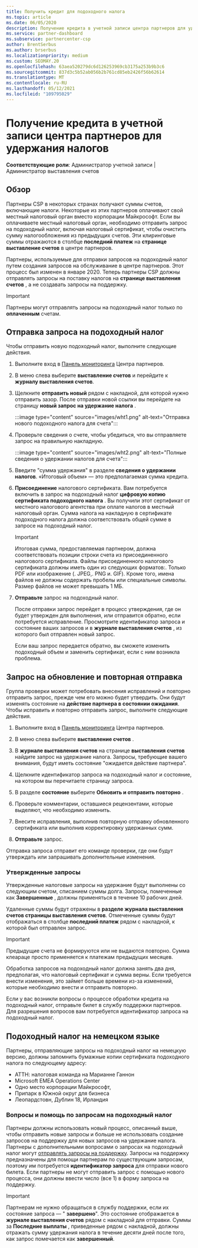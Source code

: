 ```yaml
---
title: Получить кредит для подоходного налога
ms.topic: article
ms.date: 06/05/2020
description: Получение кредита в учетной записи центра партнеров для удержания налогов. Сведения включают шаги по отправке запроса на подоходный налог.
ms.service: partner-dashboard
ms.subservice: partnercenter-csp
author: BrentSerbus
ms.author: brserbus
ms.localizationpriority: medium
ms.custom: SEOMAY.20
ms.openlocfilehash: 63aea520279dc6d126253969cb3175a253b9b3c6
ms.sourcegitcommit: 837d3c5b52ab056b2b761cd85eb2426f56b62614
ms.translationtype: MT
ms.contentlocale: ru-RU
ms.lasthandoff: 05/12/2021
ms.locfileid: "109795029"
---
```

# <a name="receive-credit-on-your-partner-center-account-for-tax-withholding"></a>Получение кредита в учетной записи центра партнеров для удержания налогов

**Соответствующие роли**: Администратор учетной записи | Администратор выставления счетов

## <a name="overview"></a>Обзор

Партнеры CSP в некоторых странах получают суммы счетов, включающие налоги. Некоторые из этих партнеров оплачивают свой местный налоговый орган вместо корпорации Майкрософт. Если вы оплачиваете местный налоговый орган, необходимо отправить запрос на подоходный налог, включая налоговый сертификат, чтобы очистить сумму налогообложения из предыдущих счетов. Эти клиринговые суммы отражаются в столбце **последний платеж** на **странице выставление счетов** в центре партнеров.

Партнеры, используемые для отправки запросов на подоходный налог путем создания запросов на обслуживание в центре партнеров. Этот процесс был изменен в январе 2020. Теперь партнеры CSP должны отправлять запросы на поставку налогов на **странице выставления счетов** , а не создавать запросы на поддержку.

> [!IMPORTANT]
> Партнеры могут отправлять запросы на подоходный налог только по **оплаченным** счетам.

## <a name="submit-a-tax-withholding-request"></a>Отправка запроса на подоходный налог

Чтобы отправить новую подоходный налог, выполните следующие действия.

1. Выполните вход в [Панель мониторинга](https://partner.microsoft.com/dashboard/home) Центра партнеров.

2. В меню слева выберите **выставление счетов** и перейдите к **журналу выставления счетов**.

3. Щелкните **отправить новый** рядом с накладной, для которой нужно отправить зазор. После отправки новой ссылки вы перейдете на страницу **новый запрос на удержание налога** .

   :::image type="content" source="images/wht1.png" alt-text="Отправка нового подоходного налога для счета":::

4. Проверьте сведения о счете, чтобы убедиться, что вы отправляете запрос на правильную накладную.

   :::image type="content" source="images/wht2.png" alt-text="Полные сведения о удержании налогов для счета":::

5. Введите "сумма удержания" в разделе **сведения о удержании налогов**. «Итоговый объем» — это предполагаемая сумма кредита.

6. **Присоединение** налогового сертификата. Вам потребуется включить в запрос на подоходный налог **цифровую копию** **сертификата подоходного налога** . Вы получили этот сертификат от местного налогового агентства при оплате налогов в местный налоговый орган. Сумма налога на накладную в сертификате подоходного налога должна соответствовать общей сумме в запросе на подоходный налог.

   > [!IMPORTANT]
   > Итоговая сумма, предоставляемая партнером, должна соответствовать позиции строки счета из присоединенного налогового сертификата. Файлы присоединенного налогового сертификата должны иметь один из следующих форматов:. Только PDF или изображение (. JPEG,. PNG и. GIF). Кроме того, имена файлов не должны содержать пробелы или специальные символы. Размер файлов не может превышать 1 МБ.

7. **Отправьте** запрос на подоходный налог.

   После отправки запрос перейдет в процесс утверждения, где он будет утвержден для выполнения, или отправится обратно, если потребуется исправление. Просмотрите идентификатор запроса и состояние ваших запросов и в **журнале выставления счетов** , из которого был отправлен новый запрос.

   Если ваш запрос передается обратно, вы сможете изменить подоходный объем и заменить сертификат, если с ним возникла проблема.

## <a name="update-request-and-resubmit"></a>Запрос на обновление и повторная отправка

Группа проверки может потребовать внесения исправлений и повторно отправить запрос, прежде чем его можно будет утвердить. Они будут изменять состояние на **действие партнера в состоянии ожидания**. Чтобы исправить и повторно отправить запрос, выполните следующие действия.

1. Выполните вход в [Панель мониторинга](https://partner.microsoft.com/dashboard/home) Центра партнеров.

2. В меню слева выберите **выставление счетов** .

3. В **журнале выставления счетов** на странице **выставления счетов** найдите запрос на удержание налога. Запросы, требующие вашего внимания, будут иметь состояние "ожидается действие партнера".

4. Щелкните идентификатор запроса на подоходный налог и состояние, на котором вы перечитаете страницу запроса.

5. В разделе **состояние** выберите **Обновить и отправить повторно** .

6. Проверьте комментарии, оставшиеся рецензентами, которые выделяют, что необходимо изменить.

7. Внесите исправления, выполнив повторную отправку обновленного сертификата или выполнив корректировку удержанных сумм.

8. **Отправьте** запрос.

Отправка запроса отправит его команде проверки, где они будут утверждать или запрашивать дополнительные изменения.

### <a name="approved-requests"></a>Утвержденные запросы

Утвержденные налоговые запросы на удержание будут выполнены со следующим счетом, списанием суммы долга. Запросы, помеченные как **Завершенные** , должны применяться в течение 10 рабочих дней. 

Удаленные суммы будут отражены в **разделе журнала выставления счетов страницы выставления счетов**. Отмеченные суммы будут отображаться в столбце **последний платеж** рядом с накладной, к которой был отправлен запрос.

   > [!IMPORTANT]
   > Предыдущие счета не формируются или не выдаются повторно. Сумма клеараце просто применяется к платежам предыдущих месяцев.

Обработка запросов на подоходный налог должна занять два дня, предполагая, что налоговый сертификат и сумма верны. Если требуется внести изменения, это займет больше времени из-за изменений, которые необходимо внести и отправить повторно.

Если у вас возникли вопросы о процессе обработки кредита на подоходный налог, отправьте билет в службу поддержки партнеров. Для разрешения вопросов вам потребуется идентификатор запроса на подоходный налог.

## <a name="german-tax-withholding"></a>Подоходный налог на немецком языке

Партнеры, отправляющие запросы на подоходный налог на немецкую версию, должны запомнить бумажные копии сертификата подоходного налога по следующему адресу:

- АТТН: налоговая команда на Марианне Ганнон
- Microsoft EMEA Operations Center
- Одно место корпорации Майкрософт,
- Припарк в Южной округ для бизнеса
- Леопардстовн, Дублин 18, Ирландия

### <a name="questions-and-assistance-for-tax-withholding-requests"></a>Вопросы и помощь по запросам на подоходный налог

Партнеры должны использовать новый процесс, описанный выше, чтобы отправить новые запросы и больше не использовать создание запросов на поддержку для новых запросов на удержание налога. Партнеры с дополнительными вопросами о запросах на подоходный налог могут [отправлять запросы на поддержку](https://partner.microsoft.com/dashboard/support/csp/servicerequests/create?stage=2&topicid=9227afa6-babf-3917-acee-67db7860f5ed). Запросы на поддержку предназначены для помощи партнерам по существующим запросам, поэтому им потребуется **идентификатор запроса** для отправки нового билета. Если партнеры не могут отправить запрос с помощью нового процесса, они должны ввести число (все 1) в форму запроса на поддержку. 

   > [!IMPORTANT]
   > Партнерам не нужно обращаться в службу поддержки, если их состояние запроса — " **завершено**". Это состояние отображается в **журнале выставления счетов** рядом с накладной для отправки. Суммы за **Последние выплаты** , приведенные рядом с накладной, должны отражать сумму удержания налога в течение десяти дней после того, как запрос помечается как **завершенный**.
